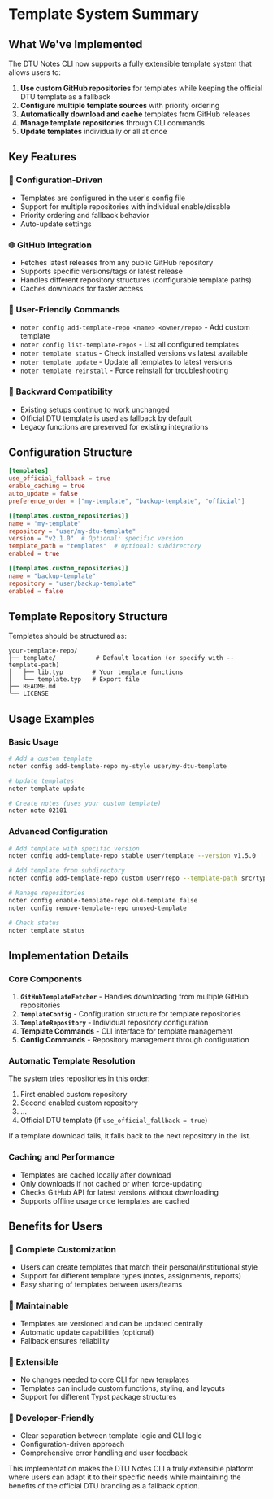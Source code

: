 # Template System Summary

## What We've Implemented

The DTU Notes CLI now supports a fully extensible template system that allows users to:

1. **Use custom GitHub repositories** for templates while keeping the official DTU template as a fallback
2. **Configure multiple template sources** with priority ordering
3. **Automatically download and cache** templates from GitHub releases
4. **Manage template repositories** through CLI commands
5. **Update templates** individually or all at once

## Key Features

### 🔧 Configuration-Driven

- Templates are configured in the user's config file
- Support for multiple repositories with individual enable/disable
- Priority ordering and fallback behavior
- Auto-update settings

### 🌐 GitHub Integration

- Fetches latest releases from any public GitHub repository
- Supports specific versions/tags or latest release
- Handles different repository structures (configurable template paths)
- Caches downloads for faster access

### 🎯 User-Friendly Commands

- `noter config add-template-repo <name> <owner/repo>` - Add custom template
- `noter config list-template-repos` - List all configured templates
- `noter template status` - Check installed versions vs latest available
- `noter template update` - Update all templates to latest versions
- `noter template reinstall` - Force reinstall for troubleshooting

### 🔄 Backward Compatibility

- Existing setups continue to work unchanged
- Official DTU template is used as fallback by default
- Legacy functions are preserved for existing integrations

## Configuration Structure

```toml
[templates]
use_official_fallback = true
enable_caching = true
auto_update = false
preference_order = ["my-template", "backup-template", "official"]

[[templates.custom_repositories]]
name = "my-template"
repository = "user/my-dtu-template"
version = "v2.1.0"  # Optional: specific version
template_path = "templates"  # Optional: subdirectory
enabled = true

[[templates.custom_repositories]]
name = "backup-template"
repository = "user/backup-template"
enabled = false
```

## Template Repository Structure

Templates should be structured as:

```
your-template-repo/
├── template/           # Default location (or specify with --template-path)
│   ├── lib.typ        # Your template functions
│   └── template.typ   # Export file
├── README.md
└── LICENSE
```

## Usage Examples

### Basic Usage

```bash
# Add a custom template
noter config add-template-repo my-style user/my-dtu-template

# Update templates
noter template update

# Create notes (uses your custom template)
noter note 02101
```

### Advanced Configuration

```bash
# Add template with specific version
noter config add-template-repo stable user/template --version v1.5.0

# Add template from subdirectory
noter config add-template-repo custom user/repo --template-path src/typst

# Manage repositories
noter config enable-template-repo old-template false
noter config remove-template-repo unused-template

# Check status
noter template status
```

## Implementation Details

### Core Components

1. **`GitHubTemplateFetcher`** - Handles downloading from multiple GitHub repositories
2. **`TemplateConfig`** - Configuration structure for template repositories
3. **`TemplateRepository`** - Individual repository configuration
4. **Template Commands** - CLI interface for template management
5. **Config Commands** - Repository management through configuration

### Automatic Template Resolution

The system tries repositories in this order:

1. First enabled custom repository
2. Second enabled custom repository
3. ...
4. Official DTU template (if `use_official_fallback = true`)

If a template download fails, it falls back to the next repository in the list.

### Caching and Performance

- Templates are cached locally after download
- Only downloads if not cached or when force-updating
- Checks GitHub API for latest versions without downloading
- Supports offline usage once templates are cached

## Benefits for Users

### 🎨 Complete Customization

- Users can create templates that match their personal/institutional style
- Support for different template types (notes, assignments, reports)
- Easy sharing of templates between users/teams

### 🔄 Maintainable

- Templates are versioned and can be updated centrally
- Automatic update capabilities (optional)
- Fallback ensures reliability

### 🚀 Extensible

- No changes needed to core CLI for new templates
- Templates can include custom functions, styling, and layouts
- Support for different Typst package structures

### 🔧 Developer-Friendly

- Clear separation between template logic and CLI logic
- Configuration-driven approach
- Comprehensive error handling and user feedback

This implementation makes the DTU Notes CLI a truly extensible platform where users can adapt it to their specific needs while maintaining the benefits of the official DTU branding as a fallback option.
